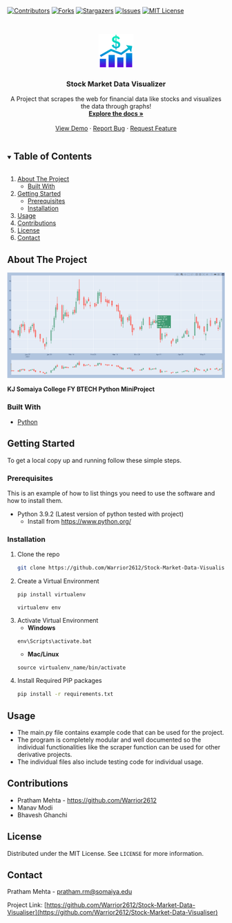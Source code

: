 <!-- PROJECT SHIELDS -->
[![Contributors][contributors-shield]][contributors-url]
[![Forks][forks-shield]][forks-url]
[![Stargazers][stars-shield]][stars-url]
[![Issues][issues-shield]][issues-url]
[![MIT License][license-shield]][license-url]

<!-- PROJECT LOGO -->
<br />
<p align="center">
  <a href="https://github.com/Warrior2612/Stock-Market-Data-Visualiser">
    <img src="images/logo.png" alt="Logo" width="80" height="80">
  </a>

  <h3 align="center">Stock Market Data Visualizer</h3>

  <p align="center">
    A Project that scrapes the web for financial data like stocks and visualizes the data through graphs!
    <br />
    <a href="https://github.com/Warrior2612/Stock-Market-Data-Visualiser"><strong>Explore the docs »</strong></a>
    <br />
    <br />
    <a href="https://github.com/Warrior2612/Stock-Market-Data-Visualiser">View Demo</a>
    ·
    <a href="https://github.com/Warrior2612/Stock-Market-Data-Visualiser/issues">Report Bug</a>
    ·
    <a href="https://github.com/Warrior2612/Stock-Market-Data-Visualiser/issues">Request Feature</a>
  </p>
</p>



<!-- TABLE OF CONTENTS -->
<details open="open">
  <summary><h2 style="display: inline-block">Table of Contents</h2></summary>
  <ol>
    <li>
      <a href="#about-the-project">About The Project</a>
      <ul>
        <li><a href="#built-with">Built With</a></li>
      </ul>
    </li>
    <li>
      <a href="#getting-started">Getting Started</a>
      <ul>
        <li><a href="#prerequisites">Prerequisites</a></li>
        <li><a href="#installation">Installation</a></li>
      </ul>
    </li>
    <li><a href="#usage">Usage</a></li>
    <li><a href="#contributing">Contributions</a></li>
    <li><a href="#license">License</a></li>
    <li><a href="#contact">Contact</a></li>
  </ol>
</details>



<!-- ABOUT THE PROJECT -->
## About The Project

[![Product Name Screen Shot][product-screenshot]](https://example.com)

**KJ Somaiya College FY BTECH Python MiniProject**


### Built With

* [Python](https://www.python.org/)



<!-- GETTING STARTED -->
## Getting Started

To get a local copy up and running follow these simple steps.

### Prerequisites

This is an example of how to list things you need to use the software and how to install them.
* Python 3.9.2 (Latest version of python tested with project)
  * Install from <a>https://www.python.org/<a>

### Installation

1. Clone the repo
   ```sh
   git clone https://github.com/Warrior2612/Stock-Market-Data-Visualiser
   ```
2. Create a Virtual Environment
   ```
   pip install virtualenv
   ```
   ```
   virtualenv env
   ```
3. Activate Virtual Environment
   - **Windows**
   ```
   env\Scripts\activate.bat
   ```
   - **Mac/Linux**
   ```
   source virtualenv_name/bin/activate
   ```
4. Install Required PIP packages
   ```sh
   pip install -r requirements.txt
   ```



<!-- USAGE EXAMPLES -->
## Usage

- The main.py file contains example code that can be used for the project. 
- The program is completely modular and well documented so the individual functionalities like the scraper function can be used for other derivative projects.
- The individual files also include testing code for individual usage.

  
  
<!-- CONTRIBUTING -->
## Contributions
- Pratham Mehta - <a>https://github.com/Warrior2612</a>
- Manav Modi
- Bhavesh Ghanchi
  
  
  
<!-- LICENSE -->
## License

Distributed under the MIT License. See `LICENSE` for more information.



<!-- CONTACT -->
## Contact

Pratham Mehta - pratham.rm@somaiya.edu

Project Link: [https://github.com/Warrior2612/Stock-Market-Data-Visualiser](https://github.com/Warrior2612/Stock-Market-Data-Visualiser)




<!-- MARKDOWN LINKS & IMAGES -->
[contributors-shield]: https://img.shields.io/github/contributors/Warrior2612/Stock-Market-Data-Visualiser.svg?style=for-the-badge
[contributors-url]: https://github.com/Warrior2612/Stock-Market-Data-Visualiser/graphs/contributors
[forks-shield]: https://img.shields.io/github/forks/Warrior2612/Stock-Market-Data-Visualiser.svg?style=for-the-badge
[forks-url]: https://github.com/Warrior2612/Stock-Market-Data-Visualiser/network/members
[stars-shield]: https://img.shields.io/github/stars/Warrior2612/Stock-Market-Data-Visualiser.svg?style=for-the-badge
[stars-url]: https://github.com/Warrior2612/Stock-Market-Data-Visualiser/stargazers
[issues-shield]: https://img.shields.io/github/issues/Warrior2612/Stock-Market-Data-Visualiser.svg?style=for-the-badge
[issues-url]: https://github.com/Warrior2612/Stock-Market-Data-Visualiser/issues
[license-shield]: https://img.shields.io/github/license/Warrior2612/Stock-Market-Data-Visualiser.svg?style=for-the-badge
[license-url]: https://github.com/Warrior2612/Stock-Market-Data-Visualiser/blob/main/LICENSE.txt
[product-screenshot]: images/screenshot.png
